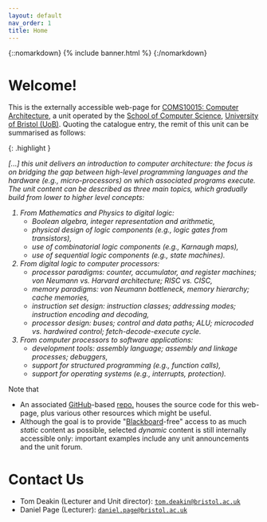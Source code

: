 ```yaml
---
layout: default
nav_order: 1
title: Home
---
```


{::nomarkdown} 
{% include banner.html %}
{:/nomarkdown} 

# Welcome!

This is the 
externally accessible 
web-page for
[COMS10015: Computer Architecture](https://www.bris.ac.uk/unit-programme-catalogue/UnitDetails.jsa?unitCode=COMS10015),
a unit operated by the 
[School of Computer Science](https://www.bristol.ac.uk/engineering/schools/computer-science),
[University of Bristol (UoB)](https://www.bristol.ac.uk).
Quoting the catalogue entry, the remit of this unit can be summarised as follows:

{: .highlight }
 <div markdown='block'>
 <i>
[...] this unit delivers an introduction to computer architecture: the focus is on bridging the gap between high-level programming languages and the hardware (e.g., micro-processors) on which associated programs execute. The unit content can be described as three main topics, which gradually build from lower to higher level concepts:

1. From Mathematics and Physics to digital logic:
   - Boolean algebra, integer representation and arithmetic,
   - physical design of logic components (e.g., logic gates from transistors),
   - use of combinatorial logic components (e.g., Karnaugh maps),
   - use of sequential logic components (e.g., state machines).
2. From digital logic to computer processors:
   - processor paradigms: counter, accumulator, and register machines; von Neumann vs. Harvard architecture; RISC vs. CISC,
   - memory paradigms: von Neumann bottleneck, memory hierarchy; cache memories,
   - instruction set design: instruction classes; addressing modes; instruction encoding and decoding,
   - processor design: buses; control and data paths; ALU; microcoded vs. hardwired control; fetch-decode-execute cycle.
3. From computer processors to software applications:
   - development tools: assembly language; assembly and linkage processes; debuggers,
   - support for structured programming (e.g., function calls),
   - support for operating systems (e.g., interrupts, protection).
</i>
</div>

Note that

- An associated 
  [GitHub](https://github.com/)-based [repo.](https://github.com/cs-uob/COMS10015)
  houses the source code for this web-page, plus various other
  resources which might be useful.
- Although the goal is to provide
  "[Blackboard](https://www.blackboard.com)-free"
  access to as much 
   *static* content 
  as possible, selected
  *dynamic* content 
  is still
  internally accessible
  only: important examples include
  any unit announcements
  and
  the unit forum.

# Contact Us

- Tom Deakin (Lecturer and Unit director): [`tom.deakin@bristol.ac.uk`](mailto:tom.deakin@bristol.ac.uk?subject=COMS10015)
- Daniel Page (Lecturer): [`daniel.page@bristol.ac.uk`](mailto:daniel.page@bristol.ac.uk?subject=COMS10015)

